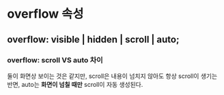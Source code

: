 # overflow 속성
## overflow: visible | hidden | scroll | auto;

### overflow: scroll VS auto 차이


둘이 화면상 보이는 것은 같지만,
scroll은 내용이 넘치지 않아도 항상 scroll이 생기는 반면,
auto는 **화면이 넘칠 때만** scroll이 자동 생성된다.

